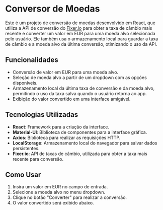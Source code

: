 # Conversor de Moedas

Este é um projeto de conversão de moedas desenvolvido em React, que utiliza a API de conversão do [Fixer.io](https://fixer.io) para obter a taxa de câmbio mais recente e converter um valor em EUR para uma moeda alvo selecionada pelo usuário. Ele também usa o armazenamento local para guardar a taxa de câmbio e a moeda alvo da última conversão, otimizando o uso da API.

## Funcionalidades

- Conversão de valor em EUR para uma moeda alvo.
- Seleção de moeda alvo a partir de um dropdown com as opções disponíveis.
- Armazenamento local da última taxa de conversão e da moeda alvo, permitindo o uso da taxa salva quando o usuário retorna ao app.
- Exibição do valor convertido em uma interface amigável.

## Tecnologias Utilizadas

- **React**: Framework para a criação da interface.
- **Material-UI**: Biblioteca de componentes para a interface gráfica.
- **Axios**: Biblioteca para realizar as requisições HTTP.
- **LocalStorage**: Armazenamento local do navegador para salvar dados persistentes.
- **Fixer.io**: API de taxas de câmbio, utilizada para obter a taxa mais recente para conversão.

## Como Usar

1. Insira um valor em EUR no campo de entrada.
2. Selecione a moeda alvo no menu dropdown.
3. Clique no botão "Converter" para realizar a conversão.
4. O valor convertido será exibido abaixo.
